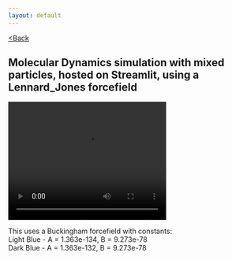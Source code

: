 ```yaml
---
layout: default
---
```


[<Back](./index.html)

## Molecular Dynamics simulation with mixed particles, hosted on Streamlit, using a Lennard_Jones forcefield

<video src="./assets/vids/mixed_streamlit_md.mov" width="320" height="240" controls loop autoplay></video>

This uses a Buckingham forcefield with constants: <br>
Light Blue - A = 1.363e-134, B = 9.273e-78 <br>
Dark Blue  - A = 1.363e-132, B = 9.273e-78
